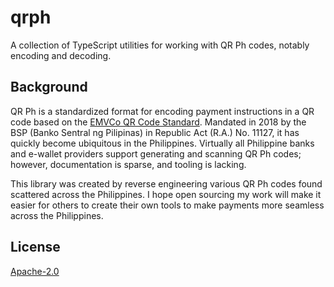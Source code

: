 # qrph

A collection of TypeScript utilities for working with QR Ph codes, notably encoding and decoding.

## Background

QR Ph is a standardized format for encoding payment instructions in a QR code based on the [EMVCo QR Code Standard](https://www.emvco.com/emv-technologies/qr-codes/). Mandated in 2018 by the BSP (Banko Sentral ng Pilipinas) in Republic Act (R.A.) No. 11127, it has quickly become ubiquitous in the Philippines. Virtually all Philippine banks and e-wallet providers support generating and scanning QR Ph codes; however, documentation is sparse, and tooling is lacking.

This library was created by reverse engineering various QR Ph codes found scattered across the Philippines. I hope open sourcing my work will make it easier for others to create their own tools to make payments more seamless across the Philippines.

## License

[Apache-2.0](LICENSE.txt)
